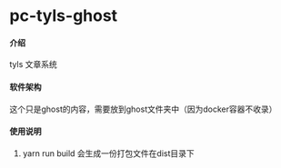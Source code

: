 # pc-tyls-ghost

#### 介绍
tyls 文章系统

#### 软件架构
这个只是ghost的内容，需要放到ghost文件夹中（因为docker容器不收录）

#### 使用说明

1.  yarn run build 会生成一份打包文件在dist目录下